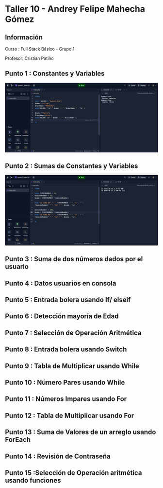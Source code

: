<h1>Taller 10 - Andrey Felipe Mahecha Gómez</h1>

<h2>Información</h2>
<p>Curso : Full Stack Básico - Grupo 1</p>
<p>Profesor: Cristian Patiño</p>


<h2>Punto 1 : Constantes y Variables</h2>
<img src="./public/images/punto-1.png" alt="punto 1">

<h2>Punto 2 : Sumas de Constantes y Variables</h2>
<img src="./public/images/punto-2.png" alt="punto 2">

<h2>Punto 3 : Suma de dos números dados  por el usuario</h2>

<h2>Punto 4 : Datos usuarios en consola</h2>

<h2>Punto 5 : Entrada bolera usando If/ elseif</h2>

<h2>Punto 6 : Detección mayoría de Edad</h2>

<h2>Punto 7 : Selección de Operación Aritmética</h2>

<h2>Punto 8 : Entrada bolera usando Switch</h2>

<h2>Punto 9 : Tabla de Multiplicar usando While</h2>

<h2>Punto 10 : Número Pares usando While</h2>

<h2>Punto 11 : Números Impares usando For</h2>

<h2>Punto 12 : Tabla de Multiplicar usando For</h2>

<h2>Punto 13 : Suma de Valores de un arreglo usando ForEach</h2>

<h2>Punto 14 : Revisión de Contraseña</h2>

<h2>Punto 15 :Selección de Operación aritmética usando funciones</h2>